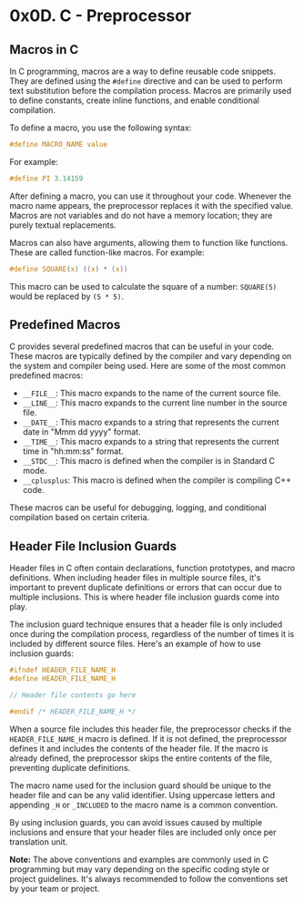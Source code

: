 # 0x0D. C - Preprocessor

## Macros in C

In C programming, macros are a way to define reusable code snippets. They are defined using the `#define` directive and can be used to perform text substitution before the compilation process. Macros are primarily used to define constants, create inline functions, and enable conditional compilation.

To define a macro, you use the following syntax:
```c
#define MACRO_NAME value
```
For example:
```c
#define PI 3.14159
```
After defining a macro, you can use it throughout your code. Whenever the macro name appears, the preprocessor replaces it with the specified value. Macros are not variables and do not have a memory location; they are purely textual replacements.

Macros can also have arguments, allowing them to function like functions. These are called function-like macros. For example:
```c
#define SQUARE(x) ((x) * (x))
```
This macro can be used to calculate the square of a number: `SQUARE(5)` would be replaced by `(5 * 5)`.

## Predefined Macros

C provides several predefined macros that can be useful in your code. These macros are typically defined by the compiler and vary depending on the system and compiler being used. Here are some of the most common predefined macros:

- `__FILE__`: This macro expands to the name of the current source file.
- `__LINE__`: This macro expands to the current line number in the source file.
- `__DATE__`: This macro expands to a string that represents the current date in "Mmm dd yyyy" format.
- `__TIME__`: This macro expands to a string that represents the current time in "hh:mm:ss" format.
- `__STDC__`: This macro is defined when the compiler is in Standard C mode.
- `__cplusplus`: This macro is defined when the compiler is compiling C++ code.

These macros can be useful for debugging, logging, and conditional compilation based on certain criteria.

## Header File Inclusion Guards

Header files in C often contain declarations, function prototypes, and macro definitions. When including header files in multiple source files, it's important to prevent duplicate definitions or errors that can occur due to multiple inclusions. This is where header file inclusion guards come into play.

The inclusion guard technique ensures that a header file is only included once during the compilation process, regardless of the number of times it is included by different source files. Here's an example of how to use inclusion guards:

```c
#ifndef HEADER_FILE_NAME_H
#define HEADER_FILE_NAME_H

// Header file contents go here

#endif /* HEADER_FILE_NAME_H */
```
When a source file includes this header file, the preprocessor checks if the `HEADER_FILE_NAME_H` macro is defined. If it is not defined, the preprocessor defines it and includes the contents of the header file. If the macro is already defined, the preprocessor skips the entire contents of the file, preventing duplicate definitions.

The macro name used for the inclusion guard should be unique to the header file and can be any valid identifier. Using uppercase letters and appending `_H` or `_INCLUDED` to the macro name is a common convention.

By using inclusion guards, you can avoid issues caused by multiple inclusions and ensure that your header files are included only once per translation unit.

**Note:** The above conventions and examples are commonly used in C programming but may vary depending on the specific coding style or project guidelines. It's always recommended to follow the conventions set by your team or project.
